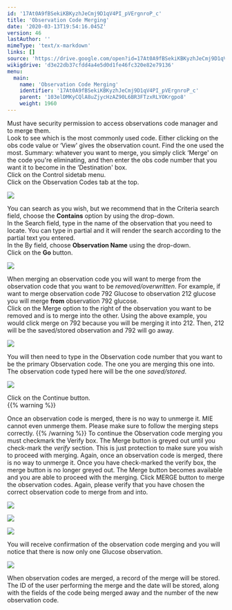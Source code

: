 ```yaml
---
id: '17At0A9fBSekiKBKyzhJeCmj9D1qV4PI_pVErgnroP_c'
title: 'Observation Code Merging'
date: '2020-03-13T19:54:16.045Z'
version: 46
lastAuthor: ''
mimeType: 'text/x-markdown'
links: []
source: 'https://drive.google.com/open?id=17At0A9fBSekiKBKyzhJeCmj9D1qV4PI_pVErgnroP_c'
wikigdrive: 'd3e22db37cfdd4a4e5d0d1fe46fc320e82e79136'
menu:
  main:
    name: 'Observation Code Merging'
    identifier: '17At0A9fBSekiKBKyzhJeCmj9D1qV4PI_pVErgnroP_c'
    parent: '103elDMKyCQlA8uZjycHzAZ90L6BR3FTzxRLYOKrgpo8'
    weight: 1960
---
```

Must have security permission to access observations code manager and to merge them.  
Look to see which is the most commonly used code. Either clicking on the obs code value or ‘View' gives the observation count. Find the one used the most. Summary: whatever you want to merge, you simply click ‘Merge' on the code you're eliminating, and then enter the obs code number that you want it to become in the ‘Destination' box.  
Click on the Control sidetab menu.  
Click on the Observation Codes tab at the top.
  
![](../observation-code-merging.assets/a17c58c59957d7e6132ee9f031760103.png)  

You can search as you wish, but we recommend that in the Criteria search field, choose the **Contains** option by using the drop-down.  
In the Search field, type in the name of the observation that you need to locate. You can type in partial and it will render the search according to the partial text you entered.  
In the By field, choose **Observation Name** using the drop-down.  
Click on the **Go** button.
  
![](../observation-code-merging.assets/798455e793ee1b9921266b2c6507ce80.png)  

When merging an observation code you will want to merge from the observation code that you want to be *removed/overwritten*. For example, if want to merge observation code 792 Glucose to observation 212 glucose you will merge **from** observation 792 glucose.  
Click on the Merge option to the right of the observation you want to be removed and is to merge into the other. Using the above example, you would click merge on 792 because you will be merging it into 212. Then, 212 will be the saved/stored observation and 792 will go away.
  
![](../observation-code-merging.assets/5e5df8a4846bbc478716408192f81760.png)  

You will then need to type in the Observation code number that you want to be the primary Observation code. The one you are merging this one into. The observation code typed here will be the one *saved/stored*.
  
![](../observation-code-merging.assets/908a054abebeed77fd7afa21ef56e00a.png)  

Click on the Continue button.  
{{% warning %}}

Once an observation code is merged, there is no way to unmerge it. MIE cannot even unmerge them. Please make sure to follow the merging steps correctly.
{{% /warning %}}
To continue the Observation code merging you must checkmark the Verify box. The Merge button is greyed out until you check-mark the *verify* section. This is just protection to make sure you wish to proceed with merging. Again, once an observation code is merged, there is no way to unmerge it.
Once you have check-marked the verify box, the merge button is no longer greyed out. The Merge button becomes available and you are able to proceed with the merging. Click MERGE button to merge the observation codes. Again, please verify that you have chosen the correct observation code to merge from and into.
  
![](../observation-code-merging.assets/6035e207b9a742ef87a6d9a0f4617ce2.png)  

  
![](../observation-code-merging.assets/b29a2bd5a9054d66844b4937e52aa1aa.png)  

  
![](../observation-code-merging.assets/dc08ce092259b18321ef1104748b89ab.png)  

You will receive confirmation of the observation code merging and you will notice that there is now only one Glucose observation.
  
![](../observation-code-merging.assets/cd05abc55fb3b93ef0ea46fc62668d5f.png)  

When observation codes are merged, a record of the merge will be stored. The ID of the user performing the merge and the date will be stored, along with the fields of the code being merged away and the number of the new observation code.
